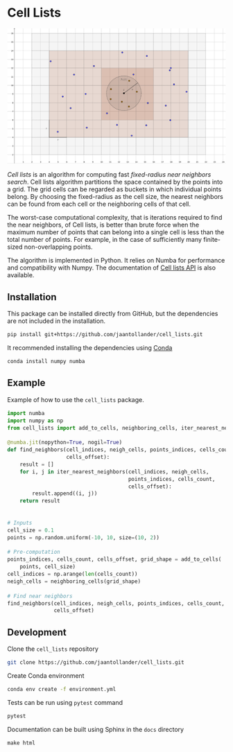 # Cell Lists
![](frnns_cell_lists.svg)

*Cell lists* is an algorithm for computing fast *fixed-radius near neighbors search*. Cell lists algorithm partitions the space contained by the points into a grid. The grid cells can be regarded as buckets in which individual points belong. By choosing the fixed-radius as the cell size, the nearest neighbors can be found from each cell or the neighboring cells of that cell.

The worst-case computational complexity, that is iterations required to find the near neighbors, of Cell lists, is better than brute force when the maximum number of points that can belong into a single cell is less than the total number of points. For example, in the case of sufficiently many finite-sized non-overlapping points.

The algorithm is implemented in Python. It relies on Numba for performance and compatibility with Numpy. The documentation of [Cell lists API](https://jaantollander.github.io/cell_lists/) is also available.


## Installation
This package can be installed directly from GitHub, but the dependencies are not included in the installation.
```bash
pip install git+https://github.com/jaantollander/cell_lists.git
```

It recommended installing the dependencies using [Conda](https://docs.conda.io/en/latest/)
```bash
conda install numpy numba
```


## Example
Example of how to use the `cell_lists` package.

```python
import numba
import numpy as np
from cell_lists import add_to_cells, neighboring_cells, iter_nearest_neighbors

@numba.jit(nopython=True, nogil=True)
def find_neighbors(cell_indices, neigh_cells, points_indices, cells_count,
                   cells_offset):
    result = []
    for i, j in iter_nearest_neighbors(cell_indices, neigh_cells,
                                       points_indices, cells_count,
                                       cells_offset):
        result.append((i, j))
    return result


# Inputs
cell_size = 0.1
points = np.random.uniform(-10, 10, size=(10, 2))

# Pre-computation
points_indices, cells_count, cells_offset, grid_shape = add_to_cells(
    points, cell_size)
cell_indices = np.arange(len(cells_count))
neigh_cells = neighboring_cells(grid_shape)

# Find near neighbors
find_neighbors(cell_indices, neigh_cells, points_indices, cells_count,
               cells_offset)
```


## Development
Clone the `cell_lists` repository
```bash
git clone https://github.com/jaantollander/cell_lists.git
```

Create Conda environment
```bash
conda env create -f environment.yml
```

Tests can be run using `pytest` command
```bash
pytest
```

Documentation can be built using Sphinx in the `docs` directory
```
make html
```
